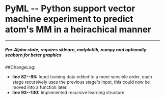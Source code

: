 # PyML -- Python support vector machine experiment to predict atom's MM in a heirachical manner
-------

##### Pre-Alpha state, requires sklearn, matplotlib, numpy and optionally seaborn for beter graphics

##ChangeLog:
* **line 82--85:** Input training data edited to a more sensible order, each stage recursively uses the previous stage's input, this could now be moved into a function later.
* **line 93--130:** Implemented recursive learning structure
